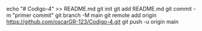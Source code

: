 echo "# Codigo-4" >> README.md 
git init 
git add README.md 
git commit -m "primer commit" 
git branch -M main 
git remote add origin https://github.com/oscarGR-123/Codigo-4.git
git push -u origin main
